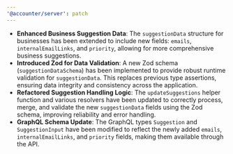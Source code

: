 ```yaml
---
'@accounter/server': patch
---
```


- **Enhanced Business Suggestion Data**: The `suggestionData` structure for businesses has been
  extended to include new fields: `emails`, `internalEmailLinks`, and `priority`, allowing for more
  comprehensive business suggestions.
- **Introduced Zod for Data Validation**: A new Zod schema (`suggestionDataSchema`) has been
  implemented to provide robust runtime validation for `suggestionData`. This replaces previous type
  assertions, ensuring data integrity and consistency across the application.
- **Refactored Suggestion Handling Logic**: The `updateSuggestions` helper function and various
  resolvers have been updated to correctly process, merge, and validate the new `suggestionData`
  fields using the Zod schema, improving reliability and error handling.
- **GraphQL Schema Update**: The GraphQL types `Suggestion` and `SuggestionInput` have been modified
  to reflect the newly added `emails`, `internalEmailLinks`, and `priority` fields, making them
  available through the API.
